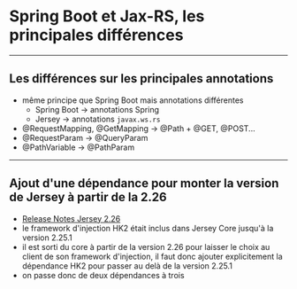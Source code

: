 # Spring Boot et Jax-RS, les principales différences

----

## Les différences sur les principales annotations
- même principe que Spring Boot mais annotations différentes
    - Spring Boot -> annotations Spring
    - Jersey -> annotations `javax.ws.rs`
- @RequestMapping, @GetMapping -> @Path + @GET, @POST...
- @RequestParam -> @QueryParam
- @PathVariable -> @PathParam

----

## Ajout d'une dépendance pour monter la version de Jersey à partir de la 2.26

- [Release Notes Jersey 2.26](https://jersey.github.io/release-notes/2.26.html)
- le framework d'injection HK2 était inclus dans Jersey Core jusqu'à la version 2.25.1
- il est sorti du core à partir de la version 2.26 pour laisser le choix au client de son framework d'injection, il faut donc ajouter explicitement la dépendance HK2 pour passer au delà de la version 2.25.1
- on passe donc de deux dépendances à trois
